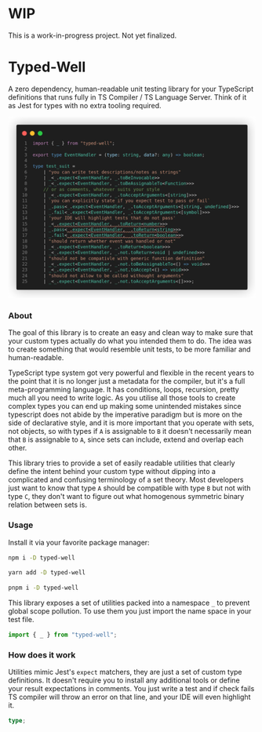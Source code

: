 # WIP

This is a work-in-progress project. Not yet finalized.

# Typed-Well

A zero dependency, human-readable unit testing library for your TypeScript definitions that runs fully in TS Compiler / TS Language Server. Think of it as Jest for types with no extra tooling required.

![snippet 1](docs/snippet1.webp)

### About

The goal of this library is to create an easy and clean way to make sure that your custom types actually do what you intended them to do. The idea was to create something that would resemble unit tests, to be more familiar and human-readable.

TypeScript type system got very powerful and flexible in the recent years to the point that it is no longer just a metadata for the compiler, but it's a full meta-programming language. It has conditions, loops, recursion, pretty much all you need to write logic. As you utilise all those tools to create complex types you can end up making some unintended mistakes since typescript does not abide by the imperative paradigm but is more on the side of declarative style, and it is more important that you operate with sets, not objects, so with types if `A` is assignable to `B` it doesn't necessarily mean that `B` is assignable to `A`, since sets can include, extend and overlap each other.

This library tries to provide a set of easily readable utilities that clearly define the intent behind your custom type without dipping into a complicated and confusing terminology of a set theory. Most developers just want to know that type `A` should be compatible with type `B` but not with type `C`, they don't want to figure out what homogenous symmetric binary relation between sets is.

### Usage

Install it via your favorite package manager:

```bash
npm i -D typed-well
```

```bash
yarn add -D typed-well
```

```bash
pnpm i -D typed-well
```

This library exposes a set of utilities packed into a namespace `_` to prevent global scope pollution. To use them you just import the name space in your test file.

```ts
import { _ } from "typed-well";
```

### How does it work

Utilities mimic Jest's `expect` matchers, they are just a set of custom type definitions. It doesn't require you to install any additional tools or define your result expectations in comments. You just write a test and if check fails TS compiler will throw an error on that line, and your IDE will even highlight it.

```ts
type;
```

